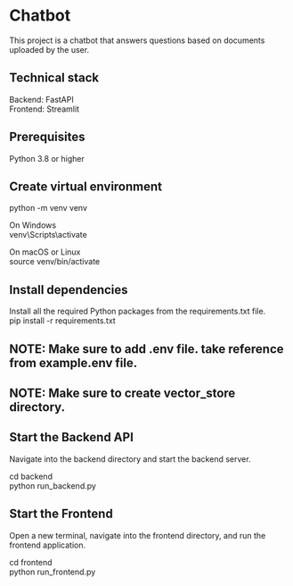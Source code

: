 # Chatbot
This project is a chatbot that answers questions based on documents uploaded by the user. 

## Technical stack
Backend: FastAPI  
Frontend: Streamlit

## Prerequisites
Python 3.8 or higher

## Create virtual environment
python -m venv venv  

On Windows  
venv\Scripts\activate  

On macOS or Linux  
source venv/bin/activate

## Install dependencies
Install all the required Python packages from the requirements.txt file.  
pip install -r requirements.txt

## NOTE: Make sure to add .env file. take reference from example.env file.
## NOTE: Make sure to create vector_store directory.

## Start the Backend API
Navigate into the backend directory and start the backend server.  

cd backend  
python run_backend.py

## Start the Frontend
Open a new terminal, navigate into the frontend directory, and run the frontend application.  

cd frontend  
python run_frontend.py
